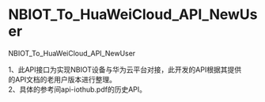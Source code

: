 # NBIOT_To_HuaWeiCloud_API_NewUser   
NBIOT_To_HuaWeiCloud_API_NewUser             
  
1、此API接口为实现NBIOT设备与华为云平台对接，此开发的API根据其提供       
   的API文档的老用户版本进行整理。          
2、具体的参考间api-iothub.pdf的历史API。          
  


            
 
